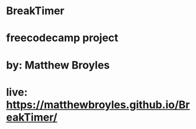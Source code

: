 # BreakTimer
# freecodecamp project 
# by: Matthew Broyles
# live: https://matthewbroyles.github.io/BreakTimer/
